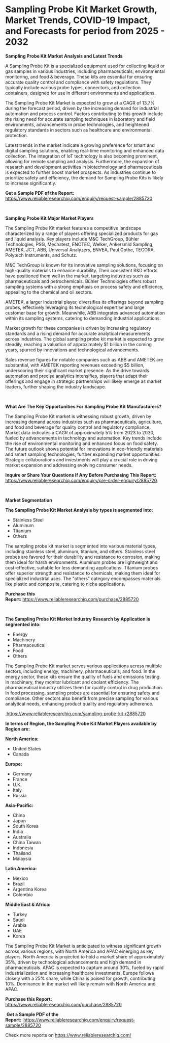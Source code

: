<p><h1>Sampling Probe Kit Market Growth, Market Trends, COVID-19 Impact, and Forecasts for period from 2025 - 2032</h1></p><p><strong>Sampling Probe Kit Market Analysis and Latest Trends</strong></p>
<p><p>A Sampling Probe Kit is a specialized equipment used for collecting liquid or gas samples in various industries, including pharmaceuticals, environmental monitoring, and food & beverage. These kits are essential for ensuring accurate quality control and compliance with safety regulations. They typically include various probe types, connectors, and collection containers, designed for use in different environments and applications.</p><p>The Sampling Probe Kit Market is expected to grow at a CAGR of 13.7% during the forecast period, driven by the increasing demand for industrial automation and process control. Factors contributing to this growth include the rising need for accurate sampling techniques in laboratory and field environments, advancements in probe technologies, and heightened regulatory standards in sectors such as healthcare and environmental protection.</p><p>Latest trends in the market indicate a growing preference for smart and digital sampling solutions, enabling real-time monitoring and enhanced data collection. The integration of IoT technology is also becoming prominent, allowing for remote sampling and analysis. Furthermore, the expansion of research and development activities in biotechnology and pharmaceuticals is expected to further boost market prospects. As industries continue to prioritize safety and efficiency, the demand for Sampling Probe Kits is likely to increase significantly.</p></p>
<p><strong>Get a Sample PDF of the Report:&nbsp;</strong> <a href="https://www.reliableresearchiq.com/enquiry/request-sample/2885720?utm_campaign=3282&utm_medium=2&utm_source=Github&utm_content=ia&utm_term=13032025&utm_id=sampling-probe-kit">https://www.reliableresearchiq.com/enquiry/request-sample/2885720</a></p>
<p>&nbsp;</p>
<p><strong>Sampling Probe Kit Major Market Players</strong></p>
<p><p>The Sampling Probe Kit market features a competitive landscape characterized by a range of players offering specialized products for gas and liquid analysis. Key players include M&C TechGroup, Bühler Technologies, PSG, Mechatest, ENOTEC, Welker, Ankersmid Sampling, AMETEK, JCT, ABB, Universal Analyzers, ENVEA, Paul Gothe, TECORA, Polytech Instruments, and Schutz.</p><p>M&C TechGroup is known for its innovative sampling solutions, focusing on high-quality materials to enhance durability. Their consistent R&D efforts have positioned them well in the market, targeting industries such as pharmaceuticals and petrochemicals. Bühler Technologies offers robust sampling systems with a strong emphasis on process safety and efficiency, appealing to the chemical and oil sectors.</p><p>AMETEK, a larger industrial player, diversifies its offerings beyond sampling probes, effectively leveraging its technological expertise and large customer base for growth. Meanwhile, ABB integrates advanced automation within its sampling systems, catering to demanding industrial applications.</p><p>Market growth for these companies is driven by increasing regulatory standards and a rising demand for accurate analytical measurements across industries. The global sampling probe kit market is expected to grow steadily, reaching a valuation of approximately $1 billion in the coming years, spurred by innovations and technological advancements.</p><p>Sales revenue figures for notable companies such as ABB and AMETEK are substantial, with AMETEK reporting revenues exceeding $5 billion, underscoring their significant market presence. As the drive towards automation and precise analytics intensifies, players that adapt their offerings and engage in strategic partnerships will likely emerge as market leaders, further shaping the industry landscape.</p></p>
<p>&nbsp;</p>
<p><strong>What Are The Key Opportunities For Sampling Probe Kit Manufacturers?</strong></p>
<p><p>The Sampling Probe Kit market is witnessing robust growth, driven by increasing demand across industries such as pharmaceuticals, agriculture, and food and beverage for quality control and regulatory compliance. Market data indicates a CAGR of approximately 5% from 2023 to 2030, fueled by advancements in technology and automation. Key trends include the rise of environmental monitoring and enhanced focus on food safety. The future outlook shows potential for innovations in eco-friendly materials and smart sampling technologies, further expanding market opportunities. Strategic collaborations and investments will play a crucial role in driving market expansion and addressing evolving consumer needs.</p></p>
<p><strong>Inquire or Share Your Questions If Any Before Purchasing This Report:</strong> <a href="https://www.reliableresearchiq.com/enquiry/pre-order-enquiry/2885720?utm_campaign=3282&utm_medium=2&utm_source=Github&utm_content=ia&utm_term=13032025&utm_id=sampling-probe-kit">https://www.reliableresearchiq.com/enquiry/pre-order-enquiry/2885720</a></p>
<p>&nbsp;</p>
<p><strong>Market Segmentation</strong></p>
<p><strong>The Sampling Probe Kit Market Analysis by types is segmented into:</strong></p>
<p><ul><li>Stainless Steel</li><li>Aluminum</li><li>Titanium</li><li>Others</li></ul></p>
<p><p>The sampling probe kit market is segmented into various material types, including stainless steel, aluminum, titanium, and others. Stainless steel probes are favored for their durability and resistance to corrosion, making them ideal for harsh environments. Aluminum probes are lightweight and cost-effective, suitable for less demanding applications. Titanium probes offer superior strength and resistance to chemicals, making them ideal for specialized industrial uses. The "others" category encompasses materials like plastic and composite, catering to niche applications.</p></p>
<p><strong>Purchase this Report:&nbsp;</strong><a href="https://www.reliableresearchiq.com/purchase/2885720?utm_campaign=3282&utm_medium=2&utm_source=Github&utm_content=ia&utm_term=13032025&utm_id=sampling-probe-kit">https://www.reliableresearchiq.com/purchase/2885720</a></p>
<p>&nbsp;</p>
<p><strong>The Sampling Probe Kit Market Industry Research by Application is segmented into:</strong></p>
<p><ul><li>Energy</li><li>Machinery</li><li>Pharmaceutical</li><li>Food</li><li>Others</li></ul></p>
<p><p>The Sampling Probe Kit market serves various applications across multiple sectors, including energy, machinery, pharmaceuticals, and food. In the energy sector, these kits ensure the quality of fuels and emissions testing. In machinery, they monitor lubricant and coolant efficiency. The pharmaceutical industry utilizes them for quality control in drug production. In food processing, sampling probes are essential for ensuring safety and compliance. Other sectors also benefit from precise sampling for various analytical needs, enhancing product quality and regulatory adherence.</p></p>
<p><a href="https://www.reliableresearchiq.com/sampling-probe-kit-r2885720?utm_campaign=3282&utm_medium=2&utm_source=Github&utm_content=ia&utm_term=13032025&utm_id=sampling-probe-kit">&nbsp;https://www.reliableresearchiq.com/sampling-probe-kit-r2885720</a></p>
<p><strong>In terms of Region, the Sampling Probe Kit Market Players available by Region are:</strong></p>
<p>
    <p> <strong> North America: </strong>
        <ul>
            <li>United States</li>
            <li>Canada</li>
        </ul>
        </p> 
    <p> <strong> Europe: </strong>
        <ul>
            <li>Germany</li>
            <li>France</li>
            <li>U.K.</li>
            <li>Italy</li>
            <li>Russia</li>
        </ul>
        </p> 
    <p> <strong> Asia-Pacific: </strong>
        <ul>
            <li>China</li>
            <li>Japan</li>
            <li>South Korea</li>
            <li>India</li>
            <li>Australia</li>
            <li>China Taiwan</li>
            <li>Indonesia</li>
            <li>Thailand</li>
            <li>Malaysia</li>
        </ul>
        </p> 
    <p> <strong> Latin America: </strong>
        <ul>
            <li>Mexico</li>
            <li>Brazil</li>
            <li>Argentina Korea</li>
            <li>Colombia</li>
        </ul>
        </p> 
    <p> <strong> Middle East & Africa: </strong>
        <ul>
            <li>Turkey</li>
            <li>Saudi</li>
            <li>Arabia</li>
            <li>UAE</li>
            <li>Korea</li>
        </ul>
    </p>
    </p>
<p><p>The Sampling Probe Kit Market is anticipated to witness significant growth across various regions, with North America and APAC emerging as key players. North America is projected to hold a market share of approximately 35%, driven by technological advancements and high demand in pharmaceuticals. APAC is expected to capture around 30%, fueled by rapid industrialization and increasing healthcare investments. Europe follows closely with a 25% share, while China is poised for growth, contributing 10%. Dominance in the market will likely remain with North America and APAC.</p></p>
<p><strong>Purchase this Report: </strong><a href="https://www.reliableresearchiq.com/purchase/2885720?utm_campaign=3282&utm_medium=2&utm_source=Github&utm_content=ia&utm_term=13032025&utm_id=sampling-probe-kit">https://www.reliableresearchiq.com/purchase/2885720</a></p>
<p>&nbsp;<strong>Get a Sample PDF of the Report:&nbsp;&nbsp;</strong><a href="https://www.reliableresearchiq.com/enquiry/request-sample/2885720?utm_campaign=3282&utm_medium=2&utm_source=Github&utm_content=ia&utm_term=13032025&utm_id=sampling-probe-kit">https://www.reliableresearchiq.com/enquiry/request-sample/2885720</a></p>
<p><strong></strong></p>
<p>Check more reports on <a href="https://www.reliableresearchiq.com/?utm_campaign=3282&utm_medium=2&utm_source=Github&utm_content=ia&utm_term=13032025&utm_id=sampling-probe-kit">https://www.reliableresearchiq.com/</a></p>